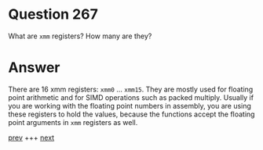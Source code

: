 
# Question 267



 What are `xmm` registers? How many are they? 


# Answer



There are 16 xmm registers: `xmm0` ... `xmm15`.
They are mostly used for floating point arithmetic and for SIMD operations such
as packed multiply. 
Usually if you are working with the floating point numbers in assembly, you are
using these registers to hold the values, because the functions accept the
floating point arguments in `xmm` registers as well.



[prev](266.md) +++ [next](268.md)

